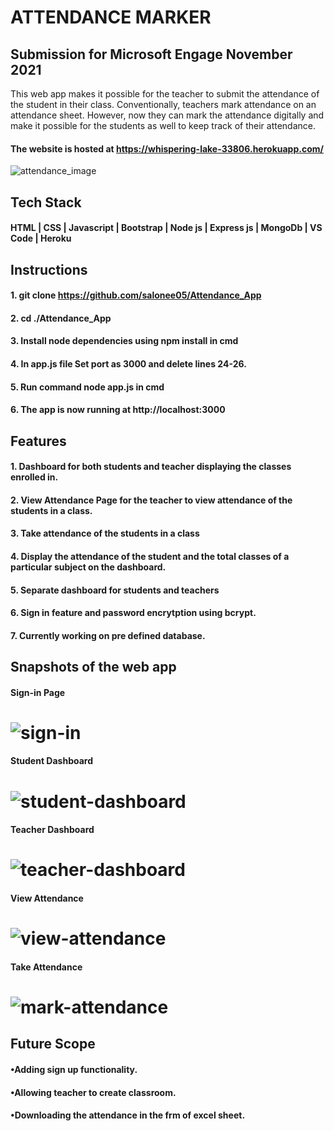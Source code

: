 # ATTENDANCE MARKER

## Submission for Microsoft Engage November 2021

This web app makes it possible for the teacher to submit the attendance of the student in their class. Conventionally, teachers mark attendance on an attendance sheet. However, now they can mark the attendance digitally and make it possible for the students as well to keep track of their attendance.
#### The website is hosted at https://whispering-lake-33806.herokuapp.com/

![attendance_image](https://user-images.githubusercontent.com/72302207/143684169-64593388-5561-4fef-84c8-0b3fa30d17bf.jpg)


## Tech Stack
#### HTML | CSS | Javascript | Bootstrap | Node js | Express js | MongoDb | VS Code | Heroku


## Instructions
#### 1. git clone https://github.com/salonee05/Attendance_App
#### 2. cd ./Attendance_App
#### 3. Install node dependencies using npm install in cmd
#### 4. In app.js file Set port as 3000 and delete lines 24-26.
#### 5. Run command node app.js in cmd
#### 6. The app is now running at http://localhost:3000


## Features
#### 1. Dashboard for both students and teacher displaying the classes enrolled in.
#### 2. View Attendance Page for the teacher to view attendance of the students in a class.
#### 3. Take attendance of the students in a class
#### 4. Display the attendance of the student and the total classes of a particular subject on the dashboard.
#### 5. Separate dashboard for students and teachers
#### 6. Sign in feature and password encrytption using bcrypt.
#### 7. Currently working on pre defined database.


## Snapshots of the web app
#### Sign-in Page
# ![sign-in](https://user-images.githubusercontent.com/72302207/143685779-8338ab48-ab1d-4153-a9e8-6adcbabf8d89.png)

#### Student Dashboard
# ![student-dashboard](https://user-images.githubusercontent.com/72302207/143685807-b429d1cb-fe32-4ce7-9308-8451b25f8ec4.png)

#### Teacher Dashboard
# ![teacher-dashboard](https://user-images.githubusercontent.com/72302207/143685847-b427f64a-004b-4e53-be5c-586ff7733a0f.png)

#### View Attendance
# ![view-attendance](https://user-images.githubusercontent.com/72302207/143685867-bdd5e41a-f050-4964-9e88-256078ac81b7.png)

#### Take Attendance
# ![mark-attendance](https://user-images.githubusercontent.com/72302207/143685884-e881f3e2-592c-4e6e-912a-c9372a6be2c6.png)

## Future Scope
#### •Adding sign up functionality.
#### •Allowing teacher to create classroom.
#### •Downloading the attendance in the frm of excel sheet.

